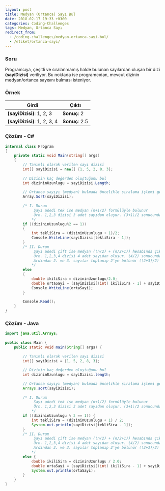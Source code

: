 ```yaml
---
layout: post
title: Medyan (Ortanca) Sayı Bul
date: 2018-02-17 19:33 +0300
categories: Coding-Challenges
tags: Medyan, Ortanca Sayı
redirect_from:
  - /coding-challenges/medyan-ortanca-sayi-bul/ 
  - /etiket/ortanca-sayi/
---
```

### Soru
Programcıya, çeşitli ve sıralanmamış halde bulunan sayılardan oluşan bir dizi **(sayiDizisi)** veriliyor. Bu noktada ise programcıdan, mevcut dizinin medyan/ortanca sayısını bulması isteniyor.

### Örnek

| Girdi                        | Çıktı          |
|------------------------------|----------------|
| **(sayiDizisi)**: 1, 2, 3    | **Sonuç**: 2   |
| **(sayiDizisi)**: 1, 2, 3, 4 | **Sonuç**: 2.5 |

### Çözüm - C#
```csharp
internal class Program
{
    private static void Main(string[] args)
    {
        // Tanımlı olarak verilen sayı dizisi
        int[] sayiDizisi = new[] {1, 5, 2, 8, 3};
 
        // Dizinin kaç değerden oluştuğunu bul
        int dizininUzunlugu = sayiDizisi.Length;
 
        // Ortanca sayıyı (medyan) bulmada öncelikle sıralama işlemi gerekli
        Array.Sort(sayiDizisi);
 
        /* I. Durum
             Sayı adedi tek ise medyan (n+1/2) formülüyle bulunur
             Örn. 1,2,3 dizisi 3 adet sayıdan oluşur. (3+1)/2 sonucunda 2. sıradaki sayı [2] medyandır.
            */
        if ((dizininUzunlugu%2 == 1))
        {
            int tekliSira = (dizininUzunlugu + 1)/2;
            Console.WriteLine(sayiDizisi[tekliSira - 1]);
        }
        /* II. Durum
             Sayı adedi çift ise medyan ((n/2) + (n/2+1)) hesabında çıkan sonuç 2'ye bölünür
             Örn. 1,2,3,4 dizisi 4 adet sayıdan oluşur. (4/2) sonucunda 2 elde edilir. 
             Ardından 2. ve 3. sayılar toplanıp 2'ye bölünür ((2+3)/2) ve [2.5] sayısı medyandır
            */
        else
        {
            double ikiliSira = dizininUzunlugu/2.0;
            double ortaSayi = (sayiDizisi[(int) ikiliSira - 1] + sayiDizisi[(int) ikiliSira])/2.0;
            Console.WriteLine(ortaSayi);
        }
 
        Console.Read();
    }
}
```

### Çözüm - Java
```java
import java.util.Arrays;
 
public class Main {
    public static void main(String[] args) {
 
        // Tanımlı olarak verilen sayı dizisi
        int[] sayiDizisi = {1, 5, 2, 8, 3};
 
        // Dizinin kaç değerden oluştuğunu bul
        int dizininUzunlugu = sayiDizisi.length;
 
        // Ortanca sayıyı (medyan) bulmada öncelikle sıralama işlemi gerekli
        Arrays.sort(sayiDizisi);
 
        /* I. Durum
             Sayı adedi tek ise medyan (n+1/2) formülüyle bulunur
             Örn. 1,2,3 dizisi 3 adet sayıdan oluşur. (3+1)/2 sonucunda 2. sıradaki sayı [2] medyandır.
            */
        if ((dizininUzunlugu % 2 == 1)) {
            int tekliSira = (dizininUzunlugu + 1) / 2;
            System.out.println(sayiDizisi[tekliSira - 1]);
        }
        /* II. Durum
             Sayı adedi çift ise medyan ((n/2) + (n/2+1)) hesabında çıkan sonuç 2'ye bölünür
             Örn. 1,2,3,4 dizisi 4 adet sayıdan oluşur. (4/2) sonucunda 2 elde edilir.
             Ardından 2. ve 3. sayılar toplanıp 2'ye bölünür ((2+3)/2) ve [2.5] sayısı medyandır
            */
        else {
            double ikiliSira = dizininUzunlugu / 2.0;
            double ortaSayi = (sayiDizisi[(int) ikiliSira - 1] + sayiDizisi[(int) ikiliSira]) / 2.0;
            System.out.println(ortaSayi);
        }
    }
}
```